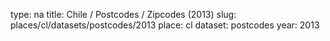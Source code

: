 type: na
title: Chile / Postcodes / Zipcodes (2013)
slug: places/cl/datasets/postcodes/2013
place: cl
dataset: postcodes
year: 2013
